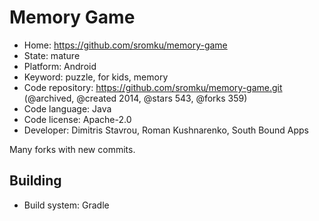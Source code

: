 # Memory Game

- Home: https://github.com/sromku/memory-game
- State: mature
- Platform: Android
- Keyword: puzzle, for kids, memory
- Code repository: https://github.com/sromku/memory-game.git (@archived, @created 2014, @stars 543, @forks 359)
- Code language: Java
- Code license: Apache-2.0
- Developer: Dimitris Stavrou, Roman Kushnarenko, South Bound Apps

Many forks with new commits.

## Building

- Build system: Gradle
